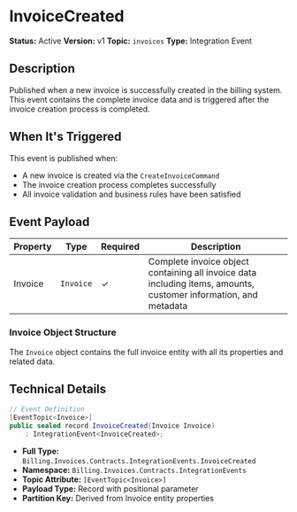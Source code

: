 # InvoiceCreated

**Status:** Active
**Version:** v1
**Topic:** `invoices`
**Type:** Integration Event

## Description

Published when a new invoice is successfully created in the billing system. This event contains the complete invoice data and is triggered after the invoice creation process is completed.

## When It's Triggered

This event is published when:

-   A new invoice is created via the `CreateInvoiceCommand`
-   The invoice creation process completes successfully
-   All invoice validation and business rules have been satisfied

## Event Payload

| Property | Type      | Required | Description                                                                                                      |
| -------- | --------- | -------- | ---------------------------------------------------------------------------------------------------------------- |
| Invoice  | `Invoice` | ✓        | Complete invoice object containing all invoice data including items, amounts, customer information, and metadata |

### Invoice Object Structure

The `Invoice` object contains the full invoice entity with all its properties and related data.

## Technical Details

```csharp
// Event Definition
[EventTopic<Invoice>]
public sealed record InvoiceCreated(Invoice Invoice)
    : IntegrationEvent<InvoiceCreated>;
```

-   **Full Type:** `Billing.Invoices.Contracts.IntegrationEvents.InvoiceCreated`
-   **Namespace:** `Billing.Invoices.Contracts.IntegrationEvents`
-   **Topic Attribute:** `[EventTopic<Invoice>]`
-   **Payload Type:** Record with positional parameter
-   **Partition Key:** Derived from Invoice entity properties
